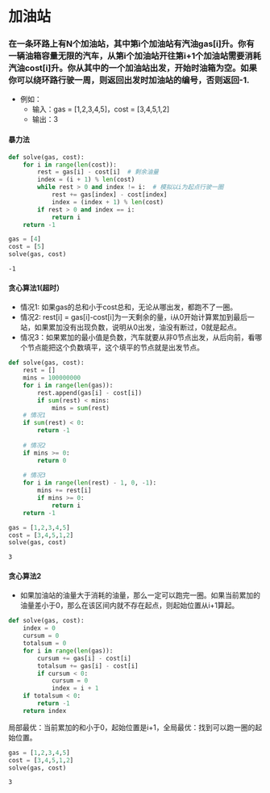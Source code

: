 
# 加油站

### 在一条环路上有N个加油站，其中第i个加油站有汽油gas[i]升。你有一辆油箱容量无限的汽车，从第i个加油站开往第i+1个加油站需要消耗汽油cost[i]升。你从其中的一个加油站出发，开始时油箱为空。如果你可以绕环路行驶一周，则返回出发时加油站的编号，否则返回-1.

* 例如：
    * 输入：gas = [1,2,3,4,5]，cost = [3,4,5,1,2]
    * 输出：3

#### 暴力法


```python
def solve(gas, cost):
    for i in range(len(cost)):
        rest = gas[i] - cost[i]  # 剩余油量
        index = (i + 1) % len(cost)
        while rest > 0 and index != i:  # 模拟以i为起点行驶一圈
            rest += gas[index] - cost[index]
            index = (index + 1) % len(cost)
        if rest > 0 and index == i:
            return i
    return -1
```


```python
gas = [4]
cost = [5]
solve(gas, cost)
```




    -1



#### 贪心算法1(超时）

* 情况1: 如果gas的总和小于cost总和，无论从哪出发，都跑不了一圈。
* 情况2: rest[i] = gas[i]-cost[i]为一天剩余的量，i从0开始计算累加到最后一站，如果累加没有出现负数，说明从0出发，油没有断过，0就是起点。
* 情况3：如果累加的最小值是负数，汽车就要从非0节点出发，从后向前，看哪个节点能把这个负数填平，这个填平的节点就是出发节点。


```python
def solve(gas, cost):
    rest = []
    mins = 100000000
    for i in range(len(gas)):
        rest.append(gas[i] - cost[i])
        if sum(rest) < mins:
            mins = sum(rest)
    # 情况1
    if sum(rest) < 0:
        return -1
    
    # 情况2
    if mins >= 0:
        return 0
    
    # 情况3
    for i in range(len(rest) - 1, 0, -1):
        mins += rest[i]
        if mins >= 0:
            return i
    return -1
```


```python
gas = [1,2,3,4,5]
cost = [3,4,5,1,2]
solve(gas, cost)
```




    3



#### 贪心算法2

* 如果加油站的油量大于消耗的油量，那么一定可以跑完一圈。如果当前累加的油量差小于0，那么在该区间内就不存在起点，则起始位置从i+1算起。


```python
def solve(gas, cost):
    index = 0
    cursum = 0
    totalsum = 0
    for i in range(len(gas)):
        cursum += gas[i] - cost[i]
        totalsum += gas[i] - cost[i]
        if cursum < 0:
            cursum = 0
            index = i + 1
    if totalsum < 0:
        return -1
    return index
```

局部最优：当前累加的和小于0，起始位置是i+1，全局最优：找到可以跑一圈的起始位置。


```python
gas = [1,2,3,4,5]
cost = [3,4,5,1,2]
solve(gas, cost)
```




    3



